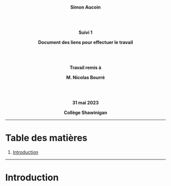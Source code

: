 <div align="center">

<br/>

**Simon Aucoin**

<br/><br/>

**Suivi 1**

**Document des liens pour effectuer le travail**

<br/><br/>

**Travail remis à**

**M. Nicolas Bourré**

<br/><br/>

**31 mai 2023**

**Collège Shawinigan**

</div>

---

# Table des matières
1. [Introduction](#Introduction)

---

# Introduction
